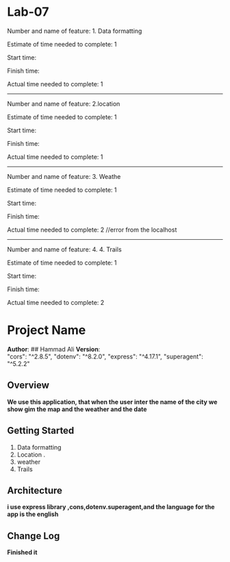 # Lab-07


Number and name of feature: 1. Data formatting

Estimate of time needed to complete: 1

Start time: 

Finish time: 

Actual time needed to complete: 1 

************************************************************************************
Number and name of feature: 2.location

Estimate of time needed to complete: 1

Start time: 

Finish time: 

Actual time needed to complete: 1


****************************************************************************

Number and name of feature: 3. Weathe

Estimate of time needed to complete: 1

Start time: 

Finish time: 

Actual time needed to complete: 2   //error from the localhost 

************************************************************************************
Number and name of feature: 4. 4. Trails

Estimate of time needed to complete: 1

Start time: 

Finish time: 

Actual time needed to complete: 2



# Project Name

**Author**: ## Hammad Ali
**Version**:  
    "cors": "^2.8.5",
    "dotenv": "^8.2.0",
    "express": "^4.17.1",
    "superagent": "^5.2.2"

## Overview

**We use this application, that when the user inter the name of the city we show gim the map and the weather and the date**

## Getting Started
<!-- What are the steps that a user must take in order to build this app on their own machine and get it running? -->
1. Data formatting
2. Location .
3. weather 
4. Trails


## Architecture
<!-- Provide a detailed description of the application design. What technologies (languages, libraries, etc) you're using, and any other relevant design information. -->
**i use express library ,cons,dotenv.superagent,and the language for the app is the english**

## Change Log
<!-- Use this area to document the iterative changes made to your application as each feature is successfully implemented. Use time stamps. Here's an examples:
01-01-2001 4:59pm - Application now has a fully-functional express server, with a GET route for the location resource.

## Credits and Collaborations
<!-- Give credit (and a link) to other people or resources that helped you build this application. -->

**Finished it**
